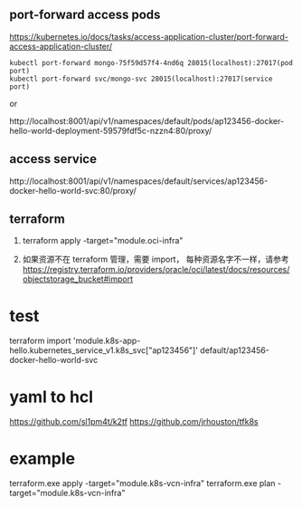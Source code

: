 ## port-forward access pods

https://kubernetes.io/docs/tasks/access-application-cluster/port-forward-access-application-cluster/

```
kubectl port-forward mongo-75f59d57f4-4nd6q 28015(localhost):27017(pod port)
kubectl port-forward svc/mongo-svc 28015(localhost):27017(service port)
```

or

http://localhost:8001/api/v1/namespaces/default/pods/ap123456-docker-hello-world-deployment-59579fdf5c-nzzn4:80/proxy/

## access service

http://localhost:8001/api/v1/namespaces/default/services/ap123456-docker-hello-world-svc:80/proxy/

## terraform

1. terraform apply -target="module.oci-infra"

2. 如果资源不在 terraform 管理，需要 import， 每种资源名字不一样，请参考 https://registry.terraform.io/providers/oracle/oci/latest/docs/resources/objectstorage_bucket#import

# test

terraform import 'module.k8s-app-hello.kubernetes_service_v1.k8s_svc[\"ap123456\"]' default/ap123456-docker-hello-world-svc

# yaml to hcl

https://github.com/sl1pm4t/k2tf
https://github.com/jrhouston/tfk8s

# example

terraform.exe apply -target="module.k8s-vcn-infra"
terraform.exe plan -target="module.k8s-vcn-infra"
